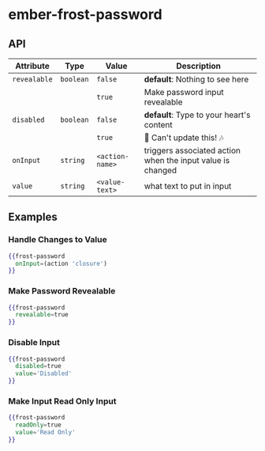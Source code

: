 # ember-frost-password

## API
| Attribute | Type | Value | Description |
| --------- | ---- | ----- | ----------- |
| `revealable` | `boolean` | `false` | **default**: Nothing to see here |
| | | `true` | Make password input revealable |
| `disabled` | `boolean` | `false` | **default**: Type to your heart's content |
| | | `true` | :no_entry_sign: Can't update this! :notes: |
| `onInput` | `string` | `<action-name>` | triggers associated action when the input value is changed |
| `value` | `string` | `<value-text>` | what text to put in input |

## Examples

### Handle Changes to Value
```handlebars
{{frost-password
  onInput=(action 'closure')
}}
```

### Make Password Revealable
```handlebars
{{frost-password
  revealable=true
}}
```

### Disable Input
```handlebars
{{frost-password
  disabled=true
  value='Disabled'
}}
```

### Make Input Read Only Input
```handlebars
{{frost-password
  readOnly=true
  value='Read Only'
}}
```
